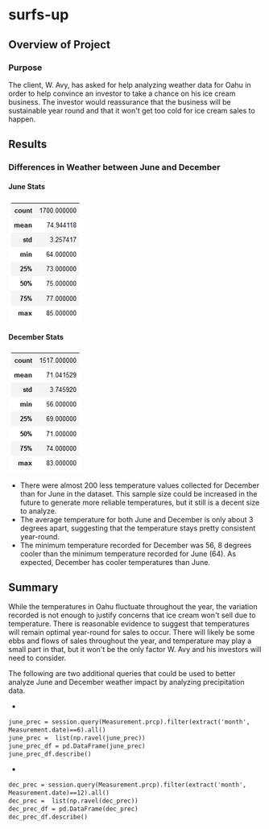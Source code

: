 # surfs-up

## Overview of Project

### Purpose
The client, W. Avy, has asked for help analyzing weather data for Oahu in order to help convince an investor to take a chance on his ice cream business. The investor would reassurance that the business will be sustainable year round and that it won't get too cold for ice cream sales to happen.

## Results

### Differences in Weather between June and December
#### June Stats
![june_stats](Resources/June_Temps.PNG)
#### December Stats
![dec_stats](Resources/Dec_Temps.PNG)

* There were almost 200 less temperature values collected for December than for June in the dataset. This sample size could be increased in the future to generate more reliable temperatures, but it still is a decent size to analyze.
* The average temperature for both June and December is only about 3 degrees apart, suggesting that the temperature stays pretty consistent year-round. 
* The minimum temperature recorded for December was 56, 8 degrees cooler than the minimum temperature recorded for June (64). As expected, December has cooler temperatures than June.

## Summary
While the temperatures in Oahu fluctuate throughout the year, the variation recorded is not enough to justify concerns that ice cream won't sell due to temperature. There is reasonable evidence to suggest that temperatures will remain optimal year-round for sales to occur. There will likely be some ebbs and flows of sales throughout the year, and temperature may play a small part in that, but it won't be the only factor W. Avy and his investors will need to consider.

The following are two additional queries that could be used to better analyze June and December weather impact by analyzing precipitation data.

* 
```
june_prec = session.query(Measurement.prcp).filter(extract('month', Measurement.date)==6).all()
june_prec =  list(np.ravel(june_prec))
june_prec_df = pd.DataFrame(june_prec)
june_prec_df.describe()
```
* 
```
dec_prec = session.query(Measurement.prcp).filter(extract('month', Measurement.date)==12).all()
dec_prec =  list(np.ravel(dec_prec))
dec_prec_df = pd.DataFrame(dec_prec)
dec_prec_df.describe()
```